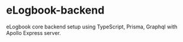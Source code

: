 # eLogbook-backend
eLogbook core backend setup using TypeScript, Prisma, Graphql with Apollo Express server.
